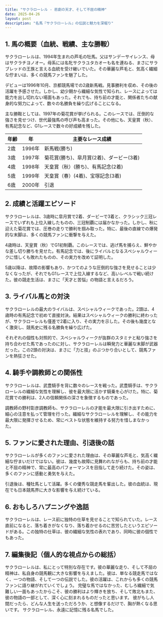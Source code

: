 ```yaml
---
title: "サクラローレル - 悲劇の天才、そして不屈の精神"
date: 2025-04-26
layout: post
description: "名馬『サクラローレル』の伝説と魅力を深堀り"
---
```


## 1. 馬の概要（血統、戦績、主な勝鞍）

サクラローレルは、1994年生まれの芦毛の牡馬。父はサンデーサイレンス、母はサクラチヨノオー。母系には名牝サクラユタカオーも名を連ねる、まさにサラブレッドの王族と言える血統を受け継いでいた。その華麗な芦毛と、気高く繊細な佇まいは、多くの競馬ファンを魅了した。

デビューは1996年10月、京都競馬場での2歳新馬戦。見事勝利を収め、その後の活躍を予感させた。しかし、幼少期から繊細な気性で知られ、レースによっては能力を出し切れない場面もあった。それでも、持ち前の才能と、関係者たちの献身的な努力によって、数々の名勝負を繰り広げることになる。

主な勝鞍としては、1997年の菊花賞が挙げられる。このレースでは、圧倒的な強さを見せつけ、世代最強馬の呼び声も高まった。その他にも、天皇賞（秋）、有馬記念など、G1レースで数々の好成績を残した。


| 年齢 | 年 | 主要なレース成績 |
|---|---|---|
| 2歳 | 1996年 | 新馬戦(勝ち) |
| 3歳 | 1997年 | 菊花賞(勝ち)、皐月賞(2着)、ダービー(3着) |
| 4歳 | 1998年 | 天皇賞（秋）(勝ち)、有馬記念(2着) |
| 5歳 | 1999年 | 天皇賞（春）(4着)、宝塚記念(3着) |
| 6歳 | 2000年 |  引退 |


## 2. 成績と活躍エピソード

サクラローレルは、3歳時に皐月賞で2着、ダービーで3着と、クラシック三冠レースでいずれも上位入線したものの、三冠制覇には届かなかった。しかし、秋に迎えた菊花賞では、圧巻の走りで勝利を掴み取った。特に、最後の直線での爆発的な末脚は、多くの競馬ファンに衝撃を与えた。

4歳時は、天皇賞（秋）でG1初制覇。このレースでは、逃げ馬を捕らえ、鮮やかな差し切り勝ちを見せた。有馬記念では、後にライバルとなるスペシャルウィークに惜しくも敗れたものの、その実力を改めて証明した。

5歳以降は、故障の影響もあり、かつてのような圧倒的な強さを見せることは少なくなったが、それでもG1レースで上位入線するなど、高いレベルで戦い続けた。彼の競走生活は、まさに「天才と苦悩」の物語と言えるだろう。


## 3. ライバル馬との対決

サクラローレルの最大のライバルは、スペシャルウィークであった。2頭は、4歳時の有馬記念で初めて直接対決。結果はスペシャルウィークの勝利に終わったが、サクラローレルも僅差で2着に入り、その実力を示した。その後も幾度となく激突し、競馬史に残る名勝負を繰り広げた。

それぞれの個性も対照的で、スペシャルウィークが抜群のスタミナと粘り強さを持ち合わせた馬であったのに対し、サクラローレルは瞬発力と華麗な末脚が武器だった。この2頭の対決は、まさに「力と技」のぶつかり合いとして、競馬ファンを熱狂させた。


## 4. 騎手や調教師との関係性

サクラローレルは、武豊騎手を背に数々のレースを戦った。武豊騎手は、サクラローレルの繊細な気性を理解し、彼を最大限に活かす騎乗を心がけた。特に、菊花賞での勝利は、2人の信頼関係の深さを象徴するものであった。

調教師の野村彰彦調教師も、サクラローレルの才能を最大限に引き出すために、細心の注意を払って管理を行った。繊細なサクラローレルを理解し、その能力を最大限に発揮させるため、常にベストな状態を維持する努力を惜しまなかった。


## 5. ファンに愛された理由、引退後の話

サクラローレルが多くのファンに愛された理由は、その華麗な芦毛と、気高く繊細な佇まいだけではない。彼は、幾度も故障に見舞われながらも、持ち前の才能と不屈の精神で、常に最高のパフォーマンスを目指して走り続けた。その姿は、多くのファンに感動と勇気を与えた。

引退後は、種牡馬として活躍。多くの優秀な競走馬を輩出した。彼の血統は、現在でも日本競馬界に大きな影響を与え続けている。


## 6. おもしろハプニングや逸話

サクラローレルは、レース前に独特の仕草を見せることで知られていた。レース直前になると、落ち着きがなくなり、落ち着かせるのに苦労したというエピソードがある。この独特の仕草は、彼の繊細な気性の表れであり、同時に彼の個性でもあった。


## 7. 編集後記（個人的な視点からの総括）

サクラローレルは、私にとって特別な存在です。彼の華麗な走り、そして不屈の精神は、私自身の競馬観に大きな影響を与えました。彼は、単なる競走馬ではなく、一つの物語、そして一つの伝説でした。彼の活躍は、これからも多くの競馬ファンに語り継がれていくでしょう。  完璧な馬ではなかった、むしろ繊細で気難しい一面もあったからこそ、彼の勝利はより輝きを放ち、そして敗北もまた、彼の物語の一部として、深く心に刻まれるものだったと思います。  彼がもし人間だったら、どんな人生を送っただろうか、と想像するだけで、胸が熱くなる思いです。  サクラローレル、永遠に記憶に残る名馬でした。
